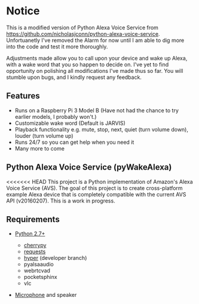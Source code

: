 # Notice

This is a modified version of Python Alexa Voice Service from https://github.com/nicholasjconn/python-alexa-voice-service. Unfortuanetly I've removed the Alarm for now until I am able to dig more into the code and test it more thoroughly.

Adjustments made allow you to call upon your device and wake up Alexa, with a wake word that you so happen to decide on. I've yet to find opportunity on polishing all modifications I've made thus so far. You will stumble upon bugs, and I kindly request any feedback.

## Features

- Runs on a Raspberry Pi 3 Model B (Have not had the chance to try earlier models, I probably won't.)
- Customizable wake word (Default is JARVIS)
- Playback functionality e.g. mute, stop, next, quiet (turn volume down), louder (turn volume up)
- Runs 24/7 so you can get help when you need it
- Many more to come

## Python Alexa Voice Service (pyWakeAlexa)

<<<<<<< HEAD
This project is a Python implementation of Amazon's Alexa Voice Service (AVS). The goal of this project is to create cross-platform example Alexa device that is completely compatible with the current AVS API (v20160207). This is a work in progress.

## Requirements

- [Python 2.7+](https://www.python.org/)
	- [cherrypy](http://www.cherrypy.org/)
    - [requests](http://docs.python-requests.org/en/master/)
    - [hyper](https://hyper.readthedocs.org/en/latest/) (developer branch)
	- pyalsaaudio
    - webrtcvad
    - pocketsphinx
    - vlc

- [Microphone](http://a.co/eHZgfoT) and speaker
